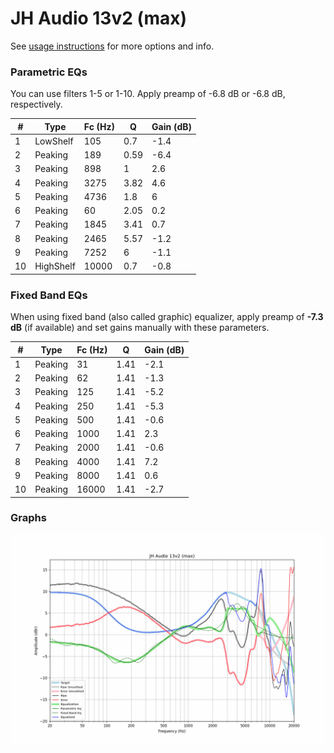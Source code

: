 # JH Audio 13v2 (max)
See [usage instructions](https://github.com/jaakkopasanen/AutoEq#usage) for more options and info.

### Parametric EQs
You can use filters 1-5 or 1-10. Apply preamp of -6.8 dB or -6.8 dB, respectively.

|   # | Type      |   Fc (Hz) |    Q |   Gain (dB) |
|-----|-----------|-----------|------|-------------|
|   1 | LowShelf  |       105 | 0.7  |        -1.4 |
|   2 | Peaking   |       189 | 0.59 |        -6.4 |
|   3 | Peaking   |       898 | 1    |         2.6 |
|   4 | Peaking   |      3275 | 3.82 |         4.6 |
|   5 | Peaking   |      4736 | 1.8  |         6   |
|   6 | Peaking   |        60 | 2.05 |         0.2 |
|   7 | Peaking   |      1845 | 3.41 |         0.7 |
|   8 | Peaking   |      2465 | 5.57 |        -1.2 |
|   9 | Peaking   |      7252 | 6    |        -1.1 |
|  10 | HighShelf |     10000 | 0.7  |        -0.8 |

### Fixed Band EQs
When using fixed band (also called graphic) equalizer, apply preamp of **-7.3 dB** (if available) and set gains manually with these parameters.

|   # | Type    |   Fc (Hz) |    Q |   Gain (dB) |
|-----|---------|-----------|------|-------------|
|   1 | Peaking |        31 | 1.41 |        -2.1 |
|   2 | Peaking |        62 | 1.41 |        -1.3 |
|   3 | Peaking |       125 | 1.41 |        -5.2 |
|   4 | Peaking |       250 | 1.41 |        -5.3 |
|   5 | Peaking |       500 | 1.41 |        -0.6 |
|   6 | Peaking |      1000 | 1.41 |         2.3 |
|   7 | Peaking |      2000 | 1.41 |        -0.6 |
|   8 | Peaking |      4000 | 1.41 |         7.2 |
|   9 | Peaking |      8000 | 1.41 |         0.6 |
|  10 | Peaking |     16000 | 1.41 |        -2.7 |

### Graphs
![](./JH%20Audio%2013v2%20(max).png)
